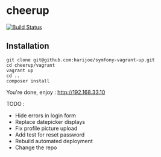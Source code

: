 cheerup
========
[![Build Status](https://travis-ci.org/harijoe/cheerup.svg)](https://github.com/harijoe/cheerup)

## Installation

```
git clone git@github.com:harijoe/symfony-vagrant-up.git
cd cheerup/vagrant
vagrant up
cd ..
composer install
```
You're done, enjoy : http://192.168.33.10


TODO :
  - Hide errors in login form
  - Replace datepicker displays
  - Fix profile picture upload
  - Add test for reset password
  - Rebuild automated deployment
  - Change the repo